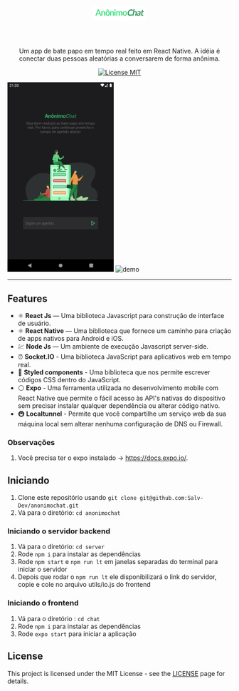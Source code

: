 <h1 align="center">
<br>
  <img src="./images/anonimochat.png" alt="anonimochat" width="120">
<br>
<br>
</h1>

<p align="center">Um app de bate papo em tempo real feito em React Native. A idéia é conectar duas pessoas aleatórias a conversarem de forma anônima.</p>

<p align="center">
  <a href="https://opensource.org/licenses/MIT">
    <img src="https://img.shields.io/badge/License-MIT-blue.svg" alt="License MIT">
  </a>
</p>

[//]: # (Add your gifs/images here:)
<div>
  <img src="./images/screenshot.png" alt="demo" height="425">
  <img src="./images/anonimochatgif.gif" alt="demo" height="425">
</div>
<hr />

## Features
[//]: # (Add the features of your project here:)

- ⚛️ **React Js** — Uma biblioteca Javascript para construção de interface de usuário.
- ⚛️ **React Native** — Uma biblioteca que fornece um caminho para criação de apps nativos para Android e iOS.
- 💹 **Node Js** — Um ambiente de execução Javascript server-side.
- ⏰ **Socket.IO** - Uma biblioteca JavaScript para aplicativos web em tempo real.
- 💅 **Styled components** - Uma biblioteca que nos permite escrever códigos CSS dentro do JavaScript.
- ⚪ **Expo** - Uma ferramenta utilizada no desenvolvimento mobile com React Native que permite o fácil acesso às API's nativas do dispositivo sem precisar instalar qualquer dependência ou alterar código nativo.
- 🚇 **Localtunnel** - Permite que você compartilhe um serviço web da sua máquina local sem alterar nenhuma configuração de DNS ou Firewall.

### Observações

1. Você precisa ter o expo instalado -> https://docs.expo.io/.

## Iniciando

1. Clone este repositório usando `git clone git@github.com:Salv-Dev/anonimochat.git`
2. Vá para o diretório: `cd anonimochat`<br />

### Iniciando o servidor backend

1. Vá para o diretório: `cd server`
2. Rode `npm i` para instalar as dependências
3. Rode `npm start` e `npm run lt` em janelas separadas do terminal para iniciar o servidor
4. Depois que rodar o `npm run lt` ele disponibilizará o link do servidor, copie e cole no arquivo utils/io.js do frontend

### Iniciando o frontend

1. Vá para o diretório : `cd chat`
2. Rode `npm i` para instalar as dependências
3. Rode `expo start` para iniciar a aplicação

## License

This project is licensed under the MIT License - see the [LICENSE](https://opensource.org/licenses/MIT) page for details.

